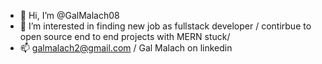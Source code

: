 - 👋 Hi, I’m @GalMalach08
- 👀 I’m interested in finding new job as fullstack developer / contirbue to open source end to end projects with MERN stuck/
- 📫 galmalach2@gmail.com / Gal Malach on linkedin


